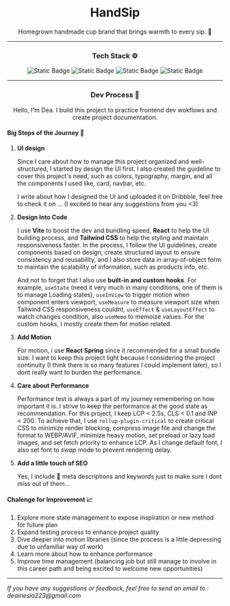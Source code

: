 <!-- prettier-ignore-start -->
<div align="center">

# HandSip

Homegrown handmade cup brand that brings warmth to every sip. 🍵

---

### Tech Stack ⚙️

![Static Badge](https://img.shields.io/badge/Vite-%23646CFF?style=flat&logo=vite&logoColor=%23646CFF&labelColor=black)
![Static Badge](https://img.shields.io/badge/React-%2361DAFB?style=flat&logo=react&logoColor=%2361DAFB&labelColor=black)
![Static Badge](https://img.shields.io/badge/Tailwind%20CSS-%2306B6D4?style=flat&logo=tailwindcss&logoColor=%2306B6D4&labelColor=black)
![Static Badge](https://img.shields.io/badge/React%20Spring-white?style=flat&logo=spring_creators&logoColor=white&labelColor=black)

---

### Dev Process 💭

Hello, I'm Dea. I build this project to practice frontend dev wokflows and create project documentation.

</div>
<div align="left"> 
    
#### Big Steps of the Journey 🧩
  
1. **UI design**

    Since I care about how to manage this project organized and well-structured, I started by design the UI first. I also created the guideline to cover this project's need, such as colors, typography, margin, and all the components I used like, card, navbar, etc.

    I write about how I designed the UI and uploaded it on Dribbble, feel free to check it on ... (I excited to hear any suggestions from you <3)

2. **Design Into Code**

   I use **Vite** to boost the dev and bundling speed, **React** to help the UI building process, and **Tailwind CSS** to help the styling and maintain responsiveness faster. In the process, I follow the UI guidelines, create components based on design, create structured layout to ensure consistency and reusability, and I also store data in array-of-object form to maintain the scalability of information, such as products info, etc.

   And not to forget that I also use **built-in and custom hooks**. For example, `useState` (need it very much in many conditions, one of them is to manage Loading states), `useInView` to trigger motion when component enters viewport, `useMeasure` to measure viewport size when Tailwind CSS responsiveness couldnt, `useEffect` & `useLayoutEffect` to watch changes condition, also `useMemo` to memoize values. For the custom hooks, I mostly create them for motion related.

3. **Add Motion**

   For motion, i use **React Spring** since it recommended for a small bundle size. I want to keep this project light because I considering the project continuity (I think there is so many features I could implement later), so I dont really want to burden the performance.

4. **Care about Performance**

   Performance test is always a part of my journey remembering on how important it is. I strive to keep the performance at the good state as recommendation. For this project, I keep LCP < 2.5s, CLS < 0.1 and INP < 200. To achieve that, I use `rollup-plugin-critical` to create critical CSS to minimize render blocking, compress image file and change the format to WEBP/AVIF, minimize heavy motion, set preload or lazy load images, and set fetch priority to enhance LCP. As I change default font, I also set font to _swap_ mode to prevent rendering delay.

5. **Add a little touch of SEO**

   Yes, I include 🤏 meta descriptions and keywords just to make sure I dont miss out of them...

#### Chalenge for Improvement 📈

1. Explore more state management to expose inspiration or new method for future plan
2. Expand testing process to enhance project quality
3. Dive deeper into motion libraries (since the process is a little depressing due to unfamiliar way of work)
4. Learn more about how to enhance performance
5. Improve time management (balancing job but still manage to involve in this career path and being excited to welcome new opportunities)

---

_If you have any suggestions or feedback, feel free to send an email to : deainesia223@gmail.com_

</div>
<!-- prettier-ignore-end -->
